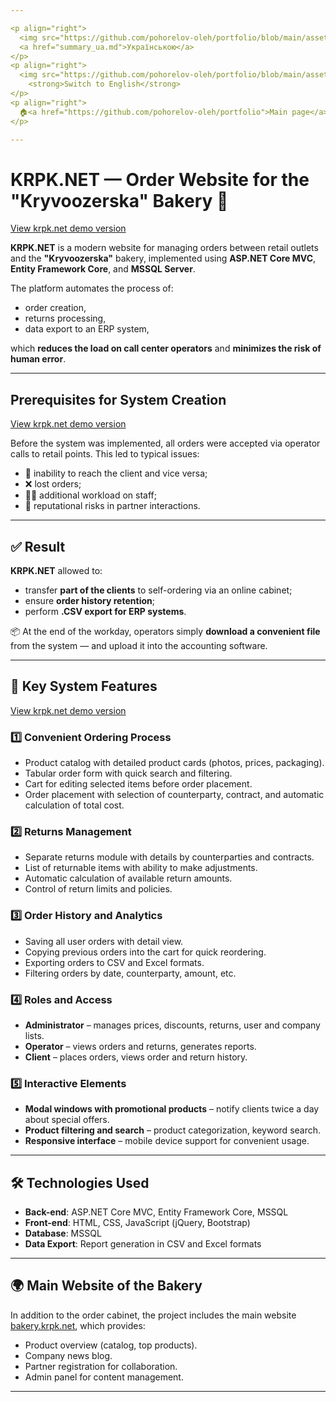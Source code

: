 ```yaml
---

<p align="right">
  <img src="https://github.com/pohorelov-oleh/portfolio/blob/main/assets/images/Flag_of_Ukraine_(dark_blue).svg" width="20">  
  <a href="summary_ua.md">Українською</a>
</p>
<p align="right">
  <img src="https://github.com/pohorelov-oleh/portfolio/blob/main/assets/images/Flag_of_the_United_States.svg" width="20">   
    <strong>Switch to English</strong>
</p>
<p align="right">
  🏠<a href="https://github.com/pohorelov-oleh/portfolio">Main page</a>
</p>

---
```


# KRPK.NET — Order Website for the "Kryvoozerska" Bakery 🍞  
<a href="https://krpk.net/Demo/Client/Main" target="_blank">View krpk.net demo version</a>

**KRPK.NET** is a modern website for managing orders between retail outlets and the **"Kryvoozerska"** bakery, implemented using **ASP.NET Core MVC**, **Entity Framework Core**, and **MSSQL Server**.

The platform automates the process of:
- order creation,
- returns processing,
- data export to an ERP system,

which **reduces the load on call center operators** and **minimizes the risk of human error**.

---

## Prerequisites for System Creation  
<a href="https://krpk.net/Demo/Client/Main" target="_blank">View krpk.net demo version</a>

Before the system was implemented, all orders were accepted via operator calls to retail points. This led to typical issues:

- 📵 inability to reach the client and vice versa;  
- ❌ lost orders;  
- 🧍‍♀️ additional workload on staff;  
- 🧱 reputational risks in partner interactions.

---

## ✅ Result

**KRPK.NET** allowed to:
- transfer **part of the clients** to self-ordering via an online cabinet;  
- ensure **order history retention**;  
- perform **.CSV export for ERP systems**.

📦 At the end of the workday, operators simply **download a convenient file** from the system — and upload it into the accounting software.

---

## 🌟 Key System Features  
<a href="https://krpk.net/Demo/Client/Main" target="_blank">View krpk.net demo version</a>

### 1️⃣ Convenient Ordering Process  
- Product catalog with detailed product cards (photos, prices, packaging).  
- Tabular order form with quick search and filtering.  
- Cart for editing selected items before order placement.  
- Order placement with selection of counterparty, contract, and automatic calculation of total cost.

### 2️⃣ Returns Management  
- Separate returns module with details by counterparties and contracts.  
- List of returnable items with ability to make adjustments.  
- Automatic calculation of available return amounts.  
- Control of return limits and policies.

### 3️⃣ Order History and Analytics  
- Saving all user orders with detail view.  
- Copying previous orders into the cart for quick reordering.  
- Exporting orders to CSV and Excel formats.  
- Filtering orders by date, counterparty, amount, etc.

### 4️⃣ Roles and Access  
- **Administrator** – manages prices, discounts, returns, user and company lists.  
- **Operator** – views orders and returns, generates reports.  
- **Client** – places orders, views order and return history.

### 5️⃣ Interactive Elements  
- **Modal windows with promotional products** – notify clients twice a day about special offers.  
- **Product filtering and search** – product categorization, keyword search.  
- **Responsive interface** – mobile device support for convenient usage.

---

## 🛠 Technologies Used  

- **Back-end**: ASP.NET Core MVC, Entity Framework Core, MSSQL  
- **Front-end**: HTML, CSS, JavaScript (jQuery, Bootstrap)  
- **Database**: MSSQL  
- **Data Export**: Report generation in CSV and Excel formats  

---

## 🌍 Main Website of the Bakery  

In addition to the order cabinet, the project includes the main website [bakery.krpk.net](https://bakery.krpk.net), which provides:

- Product overview (catalog, top products).  
- Company news blog.  
- Partner registration for collaboration.  
- Admin panel for content management.

---

